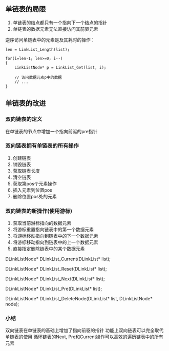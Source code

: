 ## 单链表的局限
1. 单链表的结点都只有一个指向下一个结点的指针
2. 单链表的数据元素无法直接访问其前驱元素

逆序访问单链表中的元素是及其耗时的操作：
```
len = LinkList_Length(list);

for(i=len-1; len>=0; i--)
{
	LinkListNode* p = LinkList_Get(list, i);

	// 访问数据元素p中的数据
	// ...
}
```

## 单链表的改进

### 双向链表的定义
在单链表的节点中增加一个指向前驱的pre指针

### 双向链表拥有单链表的所有操作
1. 创建链表
2. 销毁链表
3. 获取链表长度
4. 清空链表
5. 获取第pos个元素操作
6. 插入元素到位置pos
7. 删除位置pos处的元素

### 双向链表的新操作(使用游标)
1. 获取当前游标指向的数据元素
2. 将游标重置指向链表中的第一个数据元素
3. 将游标移动指向到链表中的下一个数据元素
4. 将游标移动指向到链表中的上一个数据元素
5. 直接指定删除链表中的某个数据元素

DLinkListNode* DLinkList_Current(DLinkList* list);

DLinkListNode* DLinkList_Reset(DLinkList* list);

DLinkListNode* DLinkList_Next(DLinkList* list);

DLinkListNode* DLinkList_Pre(DLinkList* list);

DLinkListNode* DLinkList_DeleteNode(DLinkList* list, DLinkListNode* node);


### 小结
双向链表在单链表的基础上增加了指向前驱的指针
功能上双向链表可以完全取代单链表的使用
循环链表的Next, Pre和Current操作可以高效的遍历链表中的所有元素
